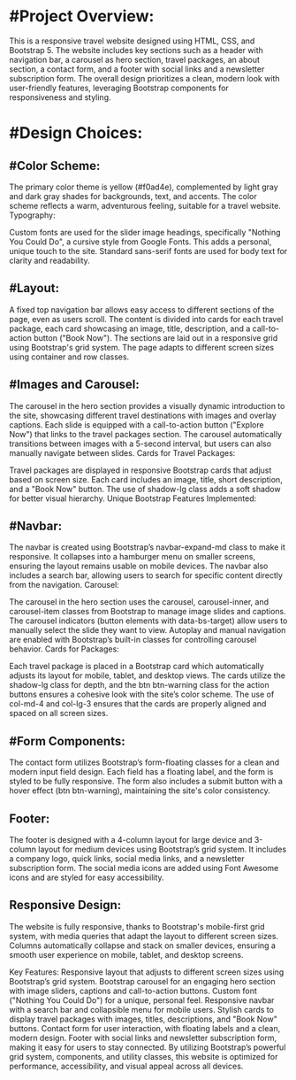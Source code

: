 #Project Overview:
==================

This is a responsive travel website designed using HTML, CSS, and Bootstrap 5. The website includes key sections such as a header with navigation bar, a carousel as hero section, travel packages, an about section, a contact form, and a footer with social links and a newsletter subscription form. The overall design prioritizes a clean, modern look with user-friendly features, leveraging Bootstrap components for responsiveness and styling.

#Design Choices:
================
#Color Scheme:
-------------
The primary color theme is yellow (#f0ad4e), complemented by light gray and dark gray shades for backgrounds, text, and accents. The color scheme reflects a warm, adventurous feeling, suitable for a travel website.
Typography:

Custom fonts are used for the slider image headings, specifically "Nothing You Could Do", a cursive style from Google Fonts. This adds a personal, unique touch to the site. Standard sans-serif fonts are used for body text for clarity and readability.

#Layout:
--------
A fixed top navigation bar allows easy access to different sections of the page, even as users scroll.
The content is divided into cards for each travel package, each card showcasing an image, title, description, and a call-to-action button ("Book Now").
The sections are laid out in a responsive grid using Bootstrap's grid system. The page adapts to different screen sizes using container and row classes.

#Images and Carousel:
---------------------
The carousel in the hero section provides a visually dynamic introduction to the site, showcasing different travel destinations with images and overlay captions. Each slide is equipped with a call-to-action button ("Explore Now") that links to the travel packages section.
The carousel automatically transitions between images with a 5-second interval, but users can also manually navigate between slides.
Cards for Travel Packages:

Travel packages are displayed in responsive Bootstrap cards that adjust based on screen size. Each card includes an image, title, short description, and a "Book Now" button. The use of shadow-lg class adds a soft shadow for better visual hierarchy.
Unique Bootstrap Features Implemented:

#Navbar:
-------
The navbar is created using Bootstrap’s navbar-expand-md class to make it responsive. It collapses into a hamburger menu on smaller screens, ensuring the layout remains usable on mobile devices.
The navbar also includes a search bar, allowing users to search for specific content directly from the navigation.
Carousel:

The carousel in the hero section uses the carousel, carousel-inner, and carousel-item classes from Bootstrap to manage image slides and captions.
The carousel indicators (button elements with data-bs-target) allow users to manually select the slide they want to view.
Autoplay and manual navigation are enabled with Bootstrap’s built-in classes for controlling carousel behavior.
Cards for Packages:

Each travel package is placed in a Bootstrap card which automatically adjusts its layout for mobile, tablet, and desktop views. The cards utilize the shadow-lg class for depth, and the btn btn-warning class for the action buttons ensures a cohesive look with the site’s color scheme.
The use of col-md-4 and col-lg-3 ensures that the cards are properly aligned and spaced on all screen sizes.

#Form Components:
----------------
The contact form utilizes Bootstrap’s form-floating classes for a clean and modern input field design. Each field has a floating label, and the form is styled to be fully responsive.
The form also includes a submit button with a hover effect (btn btn-warning), maintaining the site's color consistency.

Footer:
-------
The footer is designed with a 4-column layout for large device and 3-column layout for medium devices using Bootstrap’s grid system. It includes a company logo, quick links, social media links, and a newsletter subscription form.
The social media icons are added using Font Awesome icons and are styled for easy accessibility.

Responsive Design:
------------------
The website is fully responsive, thanks to Bootstrap's mobile-first grid system, with media queries that adapt the layout to different screen sizes.
Columns automatically collapse and stack on smaller devices, ensuring a smooth user experience on mobile, tablet, and desktop screens.

Key Features:
Responsive layout that adjusts to different screen sizes using Bootstrap’s grid system.
Bootstrap carousel for an engaging hero section with image sliders, captions and call-to-action buttons.
Custom font ("Nothing You Could Do") for a unique, personal feel.
Responsive navbar with a search bar and collapsible menu for mobile users.
Stylish cards to display travel packages with images, titles, descriptions, and "Book Now" buttons.
Contact form for user interaction, with floating labels and a clean, modern design.
Footer with social links and newsletter subscription form, making it easy for users to stay connected.
By utilizing Bootstrap’s powerful grid system, components, and utility classes, this website is optimized for performance, accessibility, and visual appeal across all devices.
